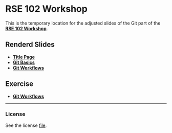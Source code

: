 # RSE 102 Workshop

This is the temporary location for the adjusted slides of the Git part of the **[RSE 102 Workshop](https://github.com/RSE-102)**.

## Renderd Slides

- **[Title Page](https://rse-102-git.github.io)**
- **[Git Basics](https://pad.gwdg.de/p/nlm8mFDHf#/)**
- **[Git Workflows](https://rse-102-git.github.io/Slides/02_workflows/slides_git-workflows.html)**

## Exercise

- **[Git Workflows](https://rse-102-git.github.io/Exercises/exercise_git-workflows.md)**

----
### License

See the license [file](LICENSE.txt).
